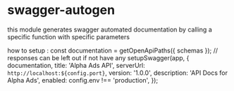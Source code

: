 # swagger-autogen
this module generates swagger automated documentation by calling a specific function with specific parameters

how to setup :
const documentation = getOpenApiPaths({ schemas }); // responses can be left out if not have any
setupSwagger(app, {
  documentation,
  title: 'Alpha Ads API',
  serverUrl: `http://localhost:${config.port}`,
  version: '1.0.0',
  description: 'API Docs for Alpha Ads',
  enabled: config.env !== 'production',
});